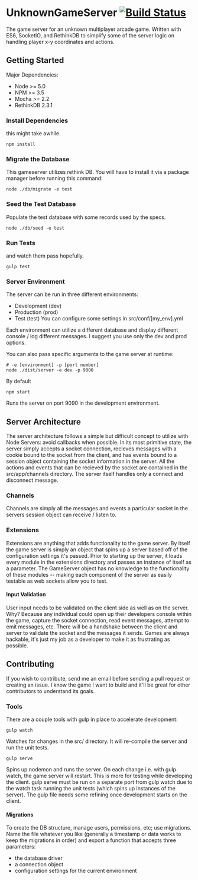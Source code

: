 # UnknownGameServer [![Build Status](https://travis-ci.org/Vandise/UnknownGameServer.svg?branch=master)](https://travis-ci.org/Vandise/UnknownGameServer)

The game server for an unknown multiplayer arcade game. Written with ES6, SocketIO, and RethinkDB to simplify some of the server logic on handling player x-y coordinates and actions.

## Getting Started
Major Dependencies:
* Node >= 5.0
* NPM >= 3.5
* Mocha >= 2.2
* RethinkDB 2.3.1

### Install Dependencies
this might take awhile.
```
npm install
```

### Migrate the Database
This gameserver utilizes rethink DB. You will have to install it via a package manager before running this command:
```
node ./db/migrate -e test
```

### Seed the Test Database
Populate the test database with some records used by the specs.
```
node ./db/seed -e test
```

### Run Tests
and watch them pass hopefully.
```
gulp test
```

### Server Environment
The server can be run in three different environments:
* Development (dev)
* Production (prod)
* Test (test)
You can configure some settings in src/conf/[my_env].yml

Each environment can utilize a different database and display different console / log different messages. I suggest you use only the dev and prod options.

You can also pass specific arguments to the game server at runtime:
```
# -e [environment] -p [port number]
node ./dist/server -e dev -p 9000
```

By default
```
npm start
```
Runs the server on port 9090 in the development environment.

## Server Architecture
The server architecture follows a simple but difficult concept to utilize with Node Servers: avoid callbacks when possible. In its most primitive state, the server simply accepts a socket connection, recieves messages with a cookie bound to the socket from the client, and has events bound to a session object containing the socket information in the server. All the actions and events that can be recieved by the socket are contained in the src/app/channels directory. The server itself handles only a connect and disconnect message.

### Channels
Channels are simply all the messages and events a particular socket in the servers session object can receive / listen to.

### Extensions
Extensions are anything that adds functionality to the game server. By itself the game server is simply an object that spins up a server based off of the configuration settings it's passed. Prior to starting up the server, it loads every module in the extensions directory and passes an instance of itself as a parameter. The GameServer object has no knowledge to the functionality of these modules -- making each component of the server as easily testable as web sockets allow you to test. 

#### Input Validation
User input needs to be validated on the client side as well as on the server. Why? Because any individual could open up their developers console within the game, capture the socket connection, read event messages, attempt to emit messages, etc. There will be a handshake between the client and server to validate the socket and the messages it sends. Games are always hackable, it's just my job as a developer to make it as frustrating as possible.

## Contributing
If you wish to contribute, send me an email before sending a pull request or creating an issue. I know the game I want to build and it'll be great for other contributors to understand its goals.

### Tools
There are a couple tools with gulp in place to accelerate development:
```
gulp watch
```
Watches for changes in the src/ directory. It will re-compile the server and run the unit tests.

```
gulp serve
```
Spins up nodemon and runs the server. On each change i.e. with gulp watch, the game server will restart. This is more for testing while developing the client. gulp serve must be run on a separate port from gulp watch due to the watch task running the unit tests (which spins up instances of the server). The gulp file needs some refining once development starts on the client.

#### Migrations
To create the DB structure, manage users, permissions, etc; use migrations. Name the file whatever you like (generally a timestamp or data works to keep the migrations in order) and export a function that accepts three parameters:
- the database driver
- a connection object
- configuration settings for the current environment
